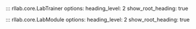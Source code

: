 ::: rllab.core.LabTrainer
    options:
      heading_level: 2
      show_root_heading: true


::: rllab.core.LabModule
    options:
      heading_level: 2
      show_root_heading: true